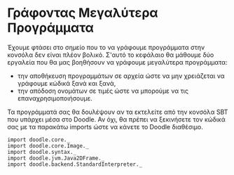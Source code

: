 # Γράφοντας Μεγαλύτερα Προγράμματα

Έχουμε φτάσει στο σημείο που το να γράφουμε προγράμματα στην κονσόλα δεν είναι πλέον βολικό.
Σ'αυτό το κεφάλαιο θα μάθουμε δύο εργαλεία που θα μας βοηθήσουν να γράφουμε μεγαλύτερα προγράμματα:

- την αποθήκευση προγραμμάτων σε αρχεία ώστε να μην χρειάζεται να γράφουμε κώδικά ξανά και ξανά,
- την απόδοση ονομάτων σε τιμές ώστε να μπορούμε να τις επαναχρησιμοποιήσουμε.

<div class="callout callout-info">
Τα προγράμματά σας θα δουλέψουν αν τα εκτελείτε από την κονσόλα SBT που υπάρχει μέσα στο Doodle. Αν όχι, θα πρέπει να ξεκινήσετε τον κώδικά σας με τα παρακάτω imports ώστε να κάνετε το Doodle διαθέσιμο.

```tut:silent
import doodle.core._
import doodle.core.Image._
import doodle.syntax._
import doodle.jvm.Java2DFrame._
import doodle.backend.StandardInterpreter._
```
</div>

